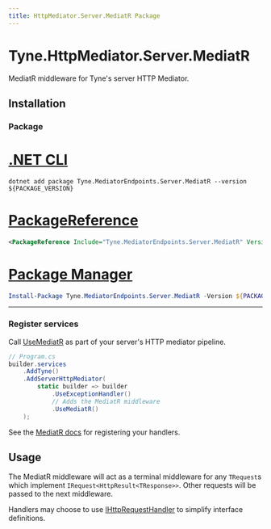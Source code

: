 ```yaml
---
title: HttpMediator.Server.MediatR Package
---
```


# Tyne.HttpMediator.Server.MediatR

MediatR middleware for Tyne's server HTTP Mediator.

## Installation

### Package

<div class="package-installation">

# [.NET CLI](#tab/dotnet-cli)
```shell
dotnet add package Tyne.MediatorEndpoints.Server.MediatR --version ${PACKAGE_VERSION}
```
# [PackageReference](#tab/package-reference)
```xml
<PackageReference Include="Tyne.MediatorEndpoints.Server.MediatR" Version="${PACKAGE_VERSION}" />
```
# [Package Manager](#tab/package-manager)
```powershell
Install-Package Tyne.MediatorEndpoints.Server.MediatR -Version ${PACKAGE_VERSION}
```
---

</div>

### Register services

Call [UseMediatR](xref:Microsoft.Extensions.DependencyInjection.HttpMediatorServerMediatRMiddlewareBuilderExtensions.UseMediatR*) as part of your server's HTTP mediator pipeline.

```cs
// Program.cs
builder.services
    .AddTyne()
    .AddServerHttpMediator(
        static builder => builder
            .UseExceptionHandler()
            // Adds the MediatR middleware
            .UseMediatR()
    );
```

See the [MediatR docs](https://github.com/jbogard/MediatR/wiki#setup) for registering your handlers.

## Usage

The MediatR middleware will act as a terminal middleware for any `TRequest`s which implement `IRequest<HttpResult<TResponse>>`. Other requests will be passed to the next middleware.

Handlers may choose to use [IHttpRequestHandler](xref:Tyne.HttpMediator.Server.IHttpRequestHandler`2) to simplify interface definitions.
